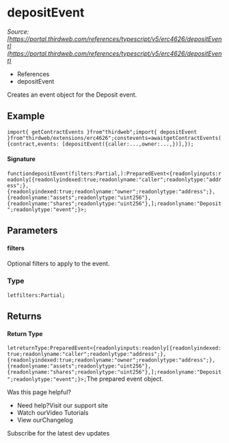 # depositEvent

*Source: [https://portal.thirdweb.com/references/typescript/v5/erc4626/depositEvent](https://portal.thirdweb.com/references/typescript/v5/erc4626/depositEvent)*

* References
* depositEvent

Creates an event object for the Deposit event.

## Example

`import{ getContractEvents }from"thirdweb";import{ depositEvent }from"thirdweb/extensions/erc4626";constevents=awaitgetContractEvents({contract,events: [depositEvent({caller:...,owner:...,})],});`
#### Signature

`functiondepositEvent(filters:Partial,):PreparedEvent<{readonlyinputs:readonly[{readonlyindexed:true;readonlyname:"caller";readonlytype:"address";},{readonlyindexed:true;readonlyname:"owner";readonlytype:"address";},{readonlyname:"assets";readonlytype:"uint256"},{readonlyname:"shares";readonlytype:"uint256"},];readonlyname:"Deposit";readonlytype:"event";}>;`
## Parameters

#### filters

Optional filters to apply to the event.

### Type

`letfilters:Partial;`
## Returns

#### Return Type

`letreturnType:PreparedEvent<{readonlyinputs:readonly[{readonlyindexed:true;readonlyname:"caller";readonlytype:"address";},{readonlyindexed:true;readonlyname:"owner";readonlytype:"address";},{readonlyname:"assets";readonlytype:"uint256"},{readonlyname:"shares";readonlytype:"uint256"},];readonlyname:"Deposit";readonlytype:"event";}>;`The prepared event object.

Was this page helpful?

* Need help?Visit our support site
* Watch ourVideo Tutorials
* View ourChangelog

Subscribe for the latest dev updates

